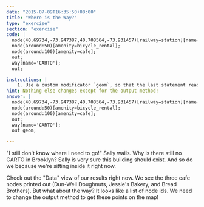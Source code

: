```yaml
---
date: "2015-07-09T16:35:50+08:00"
title: "Where is the Way?"
type: "exercise"
section: "exercise"
code: |
  node(40.69734,-73.947387,40.708564,-73.931457)[railway=station][name~'^Mo'];
  node(around:50)[amenity=bicycle_rental];
  node(around:100)[amenity=cafe];
  out;
  way[name='CARTO'];
  out;

instructions: |
    1. Use a custom modificator `geom`, so that the last statement reads `out geom;`
hint: Nothing else changes except for the output method!
answer: |
  node(40.69734,-73.947387,40.708564,-73.931457)[railway=station][name~'^Mo'];
  node(around:50)[amenity=bicycle_rental];
  node(around:100)[amenity=cafe];
  out;
  way[name='CARTO'];
  out geom;

---
```


"I still don't know where I need to go!" Sally wails. Why is there still no CARTO in Brooklyn? Sally is very sure this building should exist. And so do we because we're sitting inside it right now.

Check out the "Data" view of our results right now. We see the three cafe nodes printed out (Dun-Well Doughnuts, Jessie's Bakery, and Bread Brothers). But what about the way? It looks like a list of node ids. We need to change the output method to get these points on the map!
